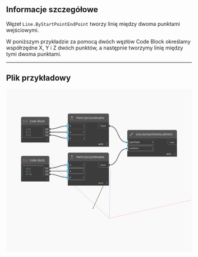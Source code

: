 ## Informacje szczegółowe
Węzeł `Line.ByStartPointEndPoint` tworzy linię między dwoma punktami wejściowymi.

W poniższym przykładzie za pomocą dwóch węzłów Code Block określamy współrzędne X, Y i Z dwóch punktów, a następnie tworzymy linię między tymi dwoma punktami.

___
## Plik przykładowy

![ByStartPointEndPoint](./Autodesk.DesignScript.Geometry.Line.ByStartPointEndPoint_img.jpg)

